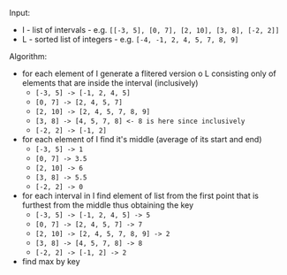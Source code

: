 Input:

- I - list of intervals - e.g. `[[-3, 5], [0, 7], [2, 10], [3, 8], [-2, 2]]`
- L - sorted list of integers - e.g. `[-4, -1, 2, 4, 5, 7, 8, 9]`

Algorithm:

- for each element of I generate a flitered version o L consisting only of elements that are inside the interval (inclusively)
  - `[-3, 5] -> [-1, 2, 4, 5]`
  - `[0, 7] -> [2, 4, 5, 7]`
  - `[2, 10] -> [2, 4, 5, 7, 8, 9]`
  - `[3, 8] -> [4, 5, 7, 8] <- 8 is here since inclusively`
  - `[-2, 2] -> [-1, 2]`
- for each element of I find it's middle (average of its start and end)
  - `[-3, 5] -> 1`
  - `[0, 7] -> 3.5`
  - `[2, 10] -> 6`
  - `[3, 8] -> 5.5`
  - `[-2, 2] -> 0`
- for each interval in I find element of list from the first point that is furthest from the middle thus obtaining the key
  - `[-3, 5] -> [-1, 2, 4, 5] -> 5`
  - `[0, 7] -> [2, 4, 5, 7] -> 7`
  - `[2, 10] -> [2, 4, 5, 7, 8, 9] -> 2`
  - `[3, 8] -> [4, 5, 7, 8] -> 8`
  - `[-2, 2] -> [-1, 2] -> 2`
- find max by key